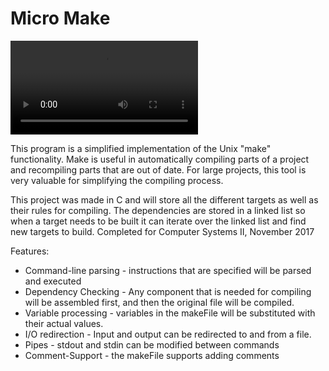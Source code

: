 # Micro Make

![Video Demo](https://raw.githubusercontent.com/prestondcarroll/projects/master/Micro-Make/demo.mp4)

This program is a simplified implementation of the Unix "make" functionality. Make is useful in automatically 
compiling parts of a project and recompiling parts that are out of date. For large projects, this tool is very valuable for simplifying
the compiling process.

This project was made in C and will store all the different targets as well as their rules for compiling. The dependencies
are stored in a linked list so when a target needs to be built it can iterate over the linked list and find new targets to build.
Completed for Computer Systems II, November 2017


Features:
* Command-line parsing - instructions that are specified will be parsed and executed
* Dependency Checking - Any component that is needed for compiling will be assembled first, and then the original file will be compiled.
* Variable processing - variables in the makeFile will be substituted with their actual values.
* I/O redirection - Input and output can be redirected to and from a file. 
* Pipes - stdout and stdin can be modified between commands
* Comment-Support - the makeFile supports adding comments
